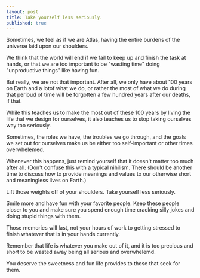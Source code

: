 ```yaml
---
layout: post
title: Take yourself less seriously. 
published: true
--- 
```


Sometimes, we feel as if we are Atlas, having the entire burdens of the universe laid upon our shoulders. 

We think that the world will end if we fail to keep up and finish the task at hands, or that we are too important to be "wasting time" doing "unproductive things" like having fun. 

But really, we are not that important. After all, we only have about 100 years on Earth and a lotof what we do, or rather the most of what we do during that perioud of time will be forgotten a few hundred years after our deaths, if that.

While this teaches us to make the most out of these 100 years by living the life that we design for ourselves, it also teaches us to stop taking ourselves way too seriously. 

Sometimes, the roles we have, the troubles we go through, and the goals we set out for ourselves make us be either too self-important or other times overwhelemed. 

Whenever this happens, just remind yourself that it doesn't matter too much after all. (Don't confuse this with a typical nihilism. There should be another time to discuss how to provide meanings and values to our otherwise short and meaningless lives on Earth.)

Lift those weights off of your shoulders. Take yourself less seriously. 

Smile more and have fun with your favorite people. Keep these people closer to you and make sure you spend enough time cracking silly jokes and doing stupid things with them. 

Those memories will last, not your hours of work to getting stressed to finish whatever that is in your hands currently.

Remember that life is whatever you make out of it, and it is too precious and short to be wasted away being all serious and overwhelemd.

You deserve the sweetness and fun life provides to those that seek for them.
